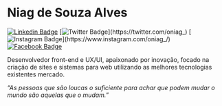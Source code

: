 # Niag de Souza Alves

[![Linkedin Badge](https://img.shields.io/badge/-Niag%20Alves-bf360c?style=flat-square&logo=Linkedin&logoColor=white&link=https://www.linkedin.com/in/niagsouza/)](https://www.linkedin.com/in/niagsouza/) 
[![Twitter Badge](https://img.shields.io/badge/-@oniag__-bf360c?style=flat-square&labelColor=bf360c&logo=twitter&logoColor=white&link=https://twitter.com/oniag_)](https://twitter.com/oniag_) 
[![Instagram Badge](https://img.shields.io/badge/-oniag__-bf360c?style=flat-square&logo=Instagram&logoColor=white&link=https://www.instagram.com/oniag_)](https://www.instagram.com/oniag_/)
[![Facebook Badge](https://img.shields.io/badge/-Niag%20Alves-bf360c?style=flat-square&logo=Facebook&logoColor=white&link=https://pt-br.facebook.com/niag.souza)](https://pt-br.facebook.com/niag.souza)


Desenvolvedor front-end e UX/UI, apaixonado por inovação, focado na criação de sites e sistemas para web utilizando as melhores tecnologias existentes mercado.


*“As pessoas que são loucas o suficiente para achar que podem mudar o mundo são aquelas que o mudam.”*
